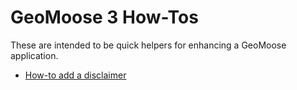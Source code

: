# GeoMoose 3 How-Tos

These are intended to be quick helpers for enhancing a GeoMoose application.

* [How-to add a disclaimer](./disclaimer.html)
